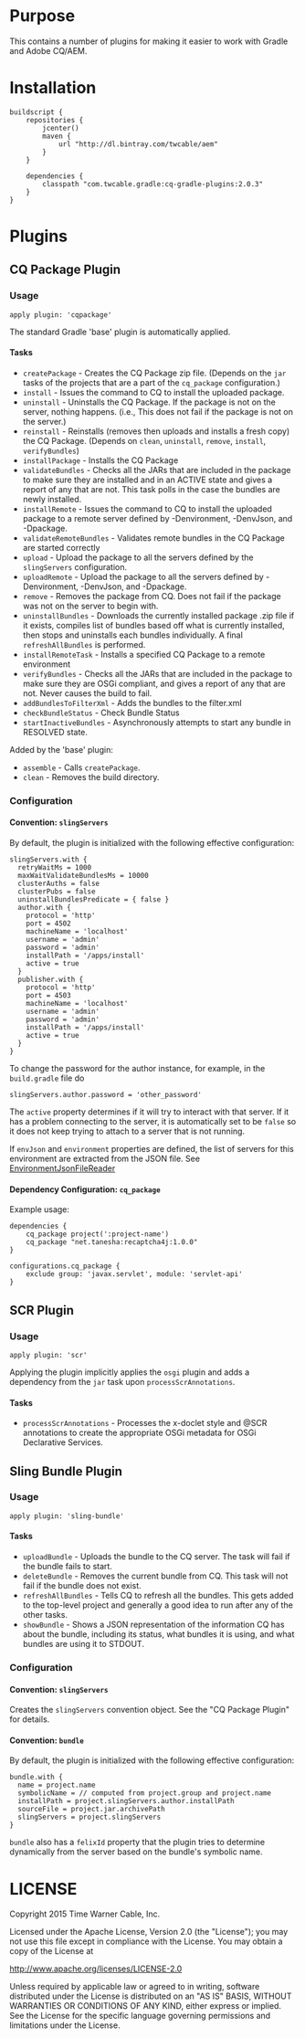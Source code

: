 # Purpose #

This contains a number of plugins for making it easier to work with Gradle and Adobe CQ/AEM.

# Installation #

```
buildscript {
    repositories {
        jcenter()
        maven {
            url "http://dl.bintray.com/twcable/aem"
        }
    }

    dependencies {
        classpath "com.twcable.gradle:cq-gradle-plugins:2.0.3"
    }
}
```

# Plugins #

## CQ Package Plugin ##

### Usage ###

`apply plugin: 'cqpackage'`

The standard Gradle 'base' plugin is automatically applied.

#### Tasks ####

* `createPackage` - Creates the CQ Package zip file.
  (Depends on the `jar` tasks of the projects that are a part of the `cq_package` configuration.)
* `install` - Issues the command to CQ to install the uploaded package.
* `uninstall` - Uninstalls the CQ Package. If the package is not on the server, nothing happens.
  (i.e., This does not fail if the package is not on the server.)
* `reinstall` - Reinstalls (removes then uploads and installs a fresh copy) the CQ Package.
  (Depends on `clean`, `uninstall`, `remove`, `install`, `verifyBundles`)
* `installPackage` - Installs the CQ Package
* `validateBundles` - Checks all the JARs that are included in the package to make sure they are installed and in an
  ACTIVE state and gives a report of any that are not. This task polls in the case the bundles are newly installed.
* `installRemote` - Issues the command to CQ to install the uploaded package to a remote server defined
  by -Denvironment, -DenvJson, and -Dpackage.
* `validateRemoteBundles` - Validates remote bundles in the CQ Package are started correctly
* `upload` - Upload the package to all the servers defined by the `slingServers` configuration.
* `uploadRemote` - Upload the package to all the servers defined by -Denvironment, -DenvJson, and -Dpackage.
* `remove` - Removes the package from CQ. Does not fail if the package was not on the server to begin with.
* `uninstallBundles` - Downloads the currently installed package .zip file if it exists, compiles list of bundles
  based off what is currently installed, then stops and uninstalls each bundles individually.  A final
  `refreshAllBundles` is performed.
* `installRemoteTask` - Installs a specified CQ Package to a remote environment
* `verifyBundles` - Checks all the JARs that are included in the package to make sure they are OSGi compliant, and
  gives a report of any that are not. Never causes the build to fail.
* `addBundlesToFilterXml` - Adds the bundles to the filter.xml
* `checkBundleStatus` - Check Bundle Status
* `startInactiveBundles` - Asynchronously attempts to start any bundle in RESOLVED state.

Added by the 'base' plugin:

* `assemble` - Calls `createPackage`.
* `clean` - Removes the build directory.


### Configuration ###

#### Convention: `slingServers` ####

By default, the plugin is initialized with the following effective configuration:

    slingServers.with {
      retryWaitMs = 1000
      maxWaitValidateBundlesMs = 10000
      clusterAuths = false
      clusterPubs = false
      uninstallBundlesPredicate = { false }
      author.with {
        protocol = 'http'
        port = 4502
        machineName = 'localhost'
        username = 'admin'
        password = 'admin'
        installPath = '/apps/install'
        active = true
      }
      publisher.with {
        protocol = 'http'
        port = 4503
        machineName = 'localhost'
        username = 'admin'
        password = 'admin'
        installPath = '/apps/install'
        active = true
      }
    }

To change the password for the author instance, for example, in the `build.gradle` file do

    slingServers.author.password = 'other_password'

The `active` property determines if it will try to interact with that server. If it has a problem connecting to
the server, it is automatically set to be `false` so it does not keep trying to attach to a server that is not running.

If `envJson` and `environment` properties are defined, the list of servers for this environment are extracted from
the JSON file.  See [EnvironmentJsonFileReader](src/main/groovy/com/twcable/gradle/sling/EnvironmentJsonFileReader.groovy)

#### Dependency Configuration: `cq_package` ####

Example usage:

    dependencies {
        cq_package project(':project-name')
        cq_package "net.tanesha:recaptcha4j:1.0.0"
    }

    configurations.cq_package {
        exclude group: 'javax.servlet', module: 'servlet-api'
    }


## SCR Plugin ##

### Usage ###

`apply plugin: 'scr'`

Applying the plugin implicitly applies the `osgi` plugin
  and adds a dependency from the `jar` task upon `processScrAnnotations`.

#### Tasks ####

* `processScrAnnotations` - Processes the x-doclet style and @SCR annotations to create
  the appropriate OSGi metadata for OSGi Declarative Services.


## Sling Bundle Plugin ##

### Usage ###

`apply plugin: 'sling-bundle'`

#### Tasks ####

* `uploadBundle` - Uploads the bundle to the CQ server. The task will fail if the bundle fails to start.
* `deleteBundle` - Removes the current bundle from CQ. This task will not fail if the bundle does not exist.
* `refreshAllBundles` - Tells CQ to refresh all the bundles. This gets added to the top-level project
  and generally a good idea to run after any of the other tasks.
* `showBundle` - Shows a JSON representation of the information CQ has about the bundle, including its status,
  what bundles it is using, and what bundles are using it to STDOUT.

### Configuration ###

#### Convention: `slingServers` ####

Creates the `slingServers` convention object. See the "CQ Package Plugin" for details.

#### Convention: `bundle` ####

By default, the plugin is initialized with the following effective configuration:

    bundle.with {
      name = project.name
      symbolicName = // computed from project.group and project.name
      installPath = project.slingServers.author.installPath
      sourceFile = project.jar.archivePath
      slingServers = project.slingServers
    }

`bundle` also has a `felixId` property that the plugin tries to determine dynamically from the server based on the
bundle's symbolic name.

# LICENSE

Copyright 2015 Time Warner Cable, Inc.

Licensed under the Apache License, Version 2.0 (the "License"); you may not use this file except in compliance
with the License. You may obtain a copy of the License at

http://www.apache.org/licenses/LICENSE-2.0

Unless required by applicable law or agreed to in writing, software distributed under the License is distributed on
an "AS IS" BASIS, WITHOUT WARRANTIES OR CONDITIONS OF ANY KIND, either express or implied. See the License for
the specific language governing permissions and limitations under the License.
